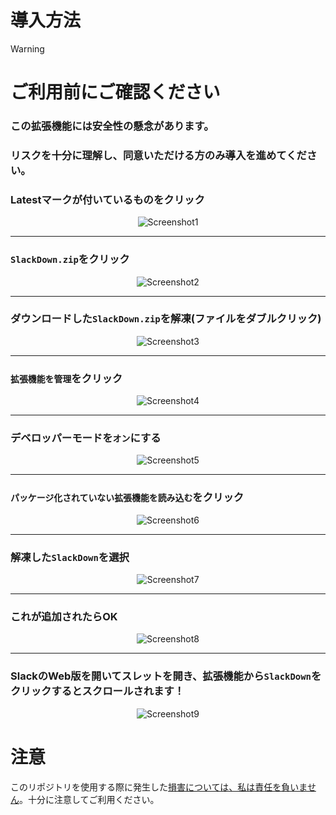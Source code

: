 # 導入方法

> [!WARNING]
># ご利用前にご確認ください
>### この拡張機能には安全性の懸念があります。
>### リスクを十分に理解し、同意いただける方のみ導入を進めてください。


### Latestマークが付いているものをクリック
<div style="text-align: center;">
    <img src="screenshots/1.png" alt="Screenshot1" style="max-width: 100%; height: auto;">
</div>

___

### ```SlackDown.zip```をクリック

<div style="text-align: center;">
    <img src="screenshots/2.png" alt="Screenshot2" style="max-width: 100%; height: auto;">
</div>

___

### ダウンロードした```SlackDown.zip```を解凍(ファイルをダブルクリック)

<div style="text-align: center;">
    <img src="screenshots/3.png" alt="Screenshot3" style="max-width: 100%; height: auto;">
</div>

___

### ```拡張機能を管理```をクリック

<div style="text-align: center;">
    <img src="screenshots/4.png" alt="Screenshot4" style="max-width: 100%; height: auto;">
</div>

___

### デベロッパーモードを```オン```にする

<div style="text-align: center;">
    <img src="screenshots/5.png" alt="Screenshot5" style="max-width: 100%; height: auto;">
</div>

___

### ```パッケージ化されていない拡張機能を読み込む```をクリック

<div style="text-align: center;">
    <img src="screenshots/6.png" alt="Screenshot6" style="max-width: 100%; height: auto;">
</div>

___

### 解凍した```SlackDown```を選択

<div style="text-align: center;">
    <img src="screenshots/7.png" alt="Screenshot7" style="max-width: 100%; height: auto;">
</div>

___

### これが追加されたらOK

<div style="text-align: center;">
    <img src="screenshots/8.png" alt="Screenshot8" style="max-width: 100%; height: auto;">
</div>

___

### SlackのWeb版を開いてスレットを開き、拡張機能から```SlackDown```をクリックするとスクロールされます！

<div style="text-align: center;">
    <img src="screenshots/9.png" alt="Screenshot9" style="max-width: 100%; height: auto;">
</div>

# 注意
このリポジトリを使用する際に発生した<ins>損害については、私は責任を負いません</ins>。十分に注意してご利用ください。